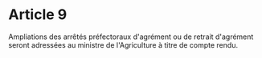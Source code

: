 # Article 9

Ampliations des arrêtés préfectoraux d'agrément ou de retrait d'agrément seront adressées au ministre de l'Agriculture à titre de compte rendu.
